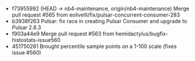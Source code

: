- f73955992 (HEAD -> nb4-maintenance, origin/nb4-maintenance) Merge pull request #565 from eolivelli/fix/pulsar-concurrent-consumer-283
- b3938f263 Pulsar: fix race in creating Pulsar Consumer and upgrade to Pulsar 2.8.3
- f903a44e9 Merge pull request #563 from hemidactylus/bugfix-histostats-issue560
- 451750261 Brought percentile sample points on a 1-100 scale (fixes issue #560)
